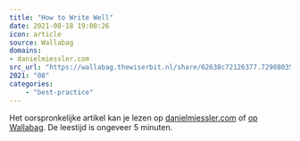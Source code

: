 ```yaml
---
title: "How to Write Well"
date: 2021-08-18 19:00:26
icon: article
source: Wallabag
domains:
- danielmiessler.com
src_url: "https://wallabag.thewiserbit.nl/share/62638c72126377.72908035"
2021: "08"
categories:
    - "best-practice"
---
```

Het oorspronkelijke artikel kan je lezen op [danielmiessler.com](https://danielmiessler.com/blog/how-to-write-well/) of [op Wallabag](https://wallabag.thewiserbit.nl/share/62638c72126377.72908035). De leestijd is ongeveer 5 minuten.